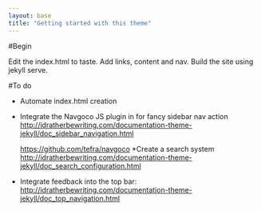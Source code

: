 ```yaml
---
layout: base
title: "Getting started with this theme"
---
```


#Begin

Edit the index.html to taste. Add links, content and nav.
Build the site using jekyll serve.

#To do

* Automate index.html creation
* Integrate the Navgoco JS plugin in for fancy sidebar nav action
    http://idratherbewriting.com/documentation-theme-jekyll/doc_sidebar_navigation.html

    https://github.com/tefra/navgoco
*Create a search system
    http://idratherbewriting.com/documentation-theme-jekyll/doc_search_configuration.html
* Integrate feedback into the top bar: 
    http://idratherbewriting.com/documentation-theme-jekyll/doc_top_navigation.html

